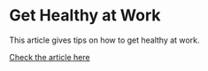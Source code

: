 # Get Healthy at Work

This article gives tips on how to get healthy at work.

[Check the article here](https://andreamussap.github.io/article-Get-Healthy-at-Work/)

